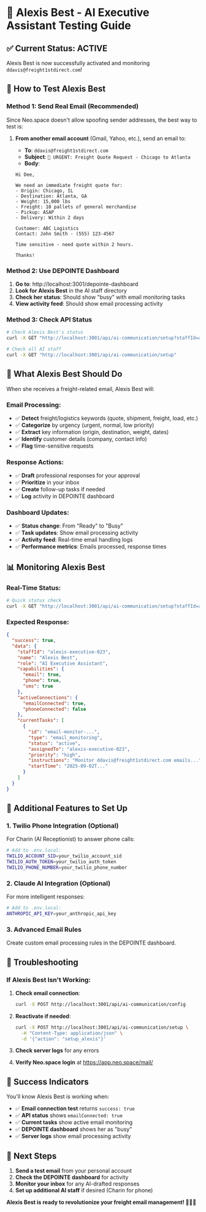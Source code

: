 # 🤖 Alexis Best - AI Executive Assistant Testing Guide

## ✅ **Current Status: ACTIVE**

Alexis Best is now successfully activated and monitoring `ddavis@freight1stdirect.com`!

## 🧪 **How to Test Alexis Best**

### **Method 1: Send Real Email (Recommended)**

Since Neo.space doesn't allow spoofing sender addresses, the best way to test is:

1. **From another email account** (Gmail, Yahoo, etc.), send an email to:
   - **To**: `ddavis@freight1stdirect.com`
   - **Subject**: `🚛 URGENT: Freight Quote Request - Chicago to Atlanta`
   - **Body**:

   ```
   Hi Dee,

   We need an immediate freight quote for:
   - Origin: Chicago, IL
   - Destination: Atlanta, GA
   - Weight: 15,000 lbs
   - Freight: 10 pallets of general merchandise
   - Pickup: ASAP
   - Delivery: Within 2 days

   Customer: ABC Logistics
   Contact: John Smith - (555) 123-4567

   Time sensitive - need quote within 2 hours.

   Thanks!
   ```

### **Method 2: Use DEPOINTE Dashboard**

1. **Go to**: http://localhost:3001/depointe-dashboard
2. **Look for Alexis Best** in the AI staff directory
3. **Check her status**: Should show "busy" with email monitoring tasks
4. **View activity feed**: Should show email processing activity

### **Method 3: Check API Status**

```bash
# Check Alexis Best's status
curl -X GET "http://localhost:3001/api/ai-communication/setup?staffId=alexis-executive-023"

# Check all AI staff
curl -X GET "http://localhost:3001/api/ai-communication/setup"
```

## 🎯 **What Alexis Best Should Do**

When she receives a freight-related email, Alexis Best will:

### **Email Processing:**

- ✅ **Detect** freight/logistics keywords (quote, shipment, freight, load, etc.)
- ✅ **Categorize** by urgency (urgent, normal, low priority)
- ✅ **Extract** key information (origin, destination, weight, dates)
- ✅ **Identify** customer details (company, contact info)
- ✅ **Flag** time-sensitive requests

### **Response Actions:**

- ✅ **Draft** professional responses for your approval
- ✅ **Prioritize** in your inbox
- ✅ **Create** follow-up tasks if needed
- ✅ **Log** activity in DEPOINTE dashboard

### **Dashboard Updates:**

- ✅ **Status change**: From "Ready" to "Busy"
- ✅ **Task updates**: Show email processing activity
- ✅ **Activity feed**: Real-time email handling logs
- ✅ **Performance metrics**: Emails processed, response times

## 📊 **Monitoring Alexis Best**

### **Real-Time Status:**

```bash
# Quick status check
curl -X GET "http://localhost:3001/api/ai-communication/setup?staffId=alexis-executive-023" | jq '.'
```

### **Expected Response:**

```json
{
  "success": true,
  "data": {
    "staffId": "alexis-executive-023",
    "name": "Alexis Best",
    "role": "AI Executive Assistant",
    "capabilities": {
      "email": true,
      "phone": true,
      "sms": true
    },
    "activeConnections": {
      "emailConnected": true,
      "phoneConnected": false
    },
    "currentTasks": [
      {
        "id": "email-monitor-...",
        "type": "email_monitoring",
        "status": "active",
        "assignedTo": "alexis-executive-023",
        "priority": "high",
        "instructions": "Monitor ddavis@freight1stdirect.com emails...",
        "startTime": "2025-09-02T..."
      }
    ]
  }
}
```

## 🔧 **Additional Features to Set Up**

### **1. Twilio Phone Integration (Optional)**

For Charin (AI Receptionist) to answer phone calls:

```bash
# Add to .env.local:
TWILIO_ACCOUNT_SID=your_twilio_account_sid
TWILIO_AUTH_TOKEN=your_twilio_auth_token
TWILIO_PHONE_NUMBER=your_twilio_phone_number
```

### **2. Claude AI Integration (Optional)**

For more intelligent responses:

```bash
# Add to .env.local:
ANTHROPIC_API_KEY=your_anthropic_api_key
```

### **3. Advanced Email Rules**

Create custom email processing rules in the DEPOINTE dashboard.

## 🚨 **Troubleshooting**

### **If Alexis Best Isn't Working:**

1. **Check email connection**:

   ```bash
   curl -X POST http://localhost:3001/api/ai-communication/config
   ```

2. **Reactivate if needed**:

   ```bash
   curl -X POST http://localhost:3001/api/ai-communication/setup \
     -H "Content-Type: application/json" \
     -d '{"action": "setup_alexis"}'
   ```

3. **Check server logs** for any errors

4. **Verify Neo.space login** at https://app.neo.space/mail/

## 🎉 **Success Indicators**

You'll know Alexis Best is working when:

- ✅ **Email connection test** returns `success: true`
- ✅ **API status** shows `emailConnected: true`
- ✅ **Current tasks** show active email monitoring
- ✅ **DEPOINTE dashboard** shows her as "busy"
- ✅ **Server logs** show email processing activity

## 📧 **Next Steps**

1. **Send a test email** from your personal account
2. **Check the DEPOINTE dashboard** for activity
3. **Monitor your inbox** for any AI-drafted responses
4. **Set up additional AI staff** if desired (Charin for phone)

**Alexis Best is ready to revolutionize your freight email management! 🚛📧✨**

